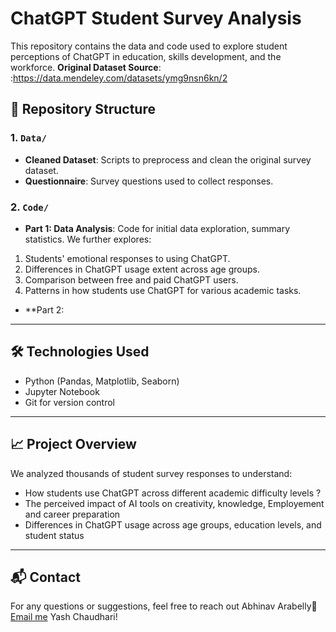 # ChatGPT Student Survey Analysis

This repository contains the data and code used to explore student perceptions of ChatGPT in education, skills development, and the workforce.
**Original Dataset Source**: :https://data.mendeley.com/datasets/ymg9nsn6kn/2

## 📂 Repository Structure

### 1. `Data/`
- **Cleaned Dataset**: Scripts to preprocess and clean the original survey dataset.
- **Questionnaire**: Survey questions used to collect responses.

### 2. `Code/`
-  **Part 1: Data Analysis**:
  Code for initial data exploration, summary statistics. We further explores:
  1. Students' emotional responses to using ChatGPT.
  2. Differences in ChatGPT usage extent across age groups.
  3. Comparison between free and paid ChatGPT users.
  4. Patterns in how students use ChatGPT for various academic tasks.
- **Part 2: 

---

## 🛠 Technologies Used
- Python (Pandas, Matplotlib, Seaborn)
- Jupyter Notebook
- Git for version control

---

## 📈 Project Overview
We analyzed thousands of student survey responses to understand:
- How students use ChatGPT across different academic difficulty levels ?
- The perceived impact of AI tools on creativity, knowledge, Employement and career preparation 
- Differences in ChatGPT usage across age groups, education levels, and student status

---

## 📬 Contact
For any questions or suggestions, feel free to reach out
Abhinav Arabelly📧 [Email me](mailto:arabellyabhinav28@gmail.com)
Yash Chaudhari!

